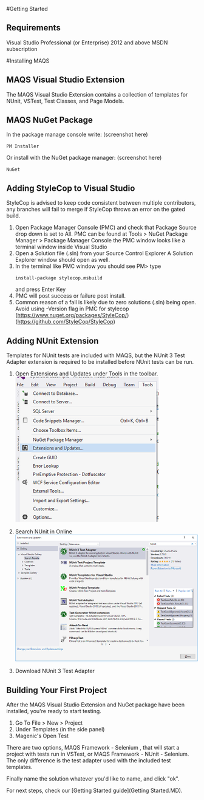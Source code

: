 #Getting Started
## Requirements
Visual Studio Professional (or Enterprise) 2012 and above
MSDN subscription

#Installing MAQS
## MAQS Visual Studio Extension
The MAQS Visual Studio Extension contains a collection of templates for NUnit, VSTest, Test Classes, and Page Models.

## MAQS NuGet Package
In the package manage console write:
(screenshot here)
```
PM Installer
```
Or install with the NuGet package manager:
(screenshot here)
```
NuGet
```

## Adding StyleCop to Visual Studio
StyleCop is advised to keep code consistent between multiple contributors, any branches will fail to merge if StyleCop throws an error on the gated build.

1. Open Package Manager Console (PMC) and check that Package Source drop down is set to All.
   PMC can be found at Tools > NuGet Package Manager > Package Manager Console
   the PMC window looks like a terminal window inside Visual Studio
2. Open a Solution file (.sln) from your Source Control Explorer
   A Solution Explorer window should open as well.
3. In the terminal like PMC window you should see PM>
   type
   ```
   install-package stylecop.msbuild
   ```
   and press Enter Key
4. PMC will post success or failure post install.
5. Common reason of a fail is likely due to zero solutions (.sln) being open.
   Avoid using -Version flag in PMC for stylecop
  (https://www.nuget.org/packages/StyleCop/) (https://github.com/StyleCop/StyleCop)

## Adding NUnit Extension
Templates for NUnit tests are included with MAQS, but the NUnit 3 Test Adapter extension is required to be installed before NUnit tests can be run.

1. Open Extensions and Updates under Tools in the toolbar.  
![Extensions and Updates](ReadMeScreenshots/NUnitSetup1.PNG)  

2. Search NUnit in Online  
![Download NUnit](ReadMeScreenshots/NUnitSetup2.PNG)  
3. Download NUnit 3 Test Adapter

## Building Your First Project
After the MAQS Visual Studio Extension and NuGet package have been installed, you're ready to start testing.

1. Go To File > New > Project
2. Under Templates (in the side panel)
3. Magenic's Open Test

There are two options, MAQS Framework - Selenium , that will start a project with tests run in VSTest, or MAQS Framework - NUnit - Selenium.  The only difference is the test adapter used with the included test templates.

Finally name the solution whatever you'd like to name, and click "ok".

For next steps, check our [Getting Started guide](Getting Started.MD).